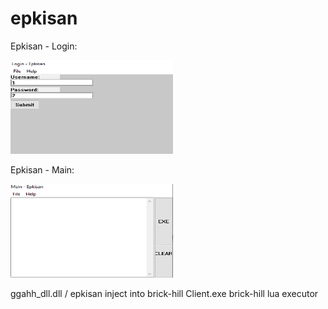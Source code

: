 # epkisan
Epkisan - Login:
<p>
  <img width="260" height="150" src="https://raw.githubusercontent.com/jq6/epkisan/main/login-epkisan.png">
</p>
Epkisan - Main:
<p>
  <img width="260" height="150" src="https://raw.githubusercontent.com/jq6/epkisan/main/main_epkisan.png">
</p>


ggahh_dll.dll / epkisan
inject into brick-hill Client.exe
brick-hill lua executor
